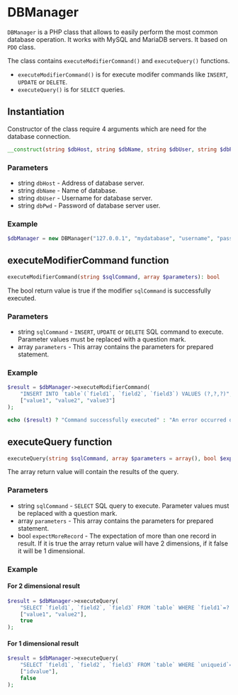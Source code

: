 # DBManager

``DBManager`` is a PHP class that allows to easily perform the most common database operation. It works with MySQL and MariaDB servers. It based on ``PDO`` class.

The class contains ``executeModifierCommand()`` and ``executeQuery()`` functions.
* ``executeModifierCommand()`` is for execute modifer commands like ``INSERT``, ``UPDATE`` or ``DELETE``.
* ``executeQuery()`` is for ``SELECT`` queries.

## Instantiation

Constructor of the class require 4 arguments which are need for the database connection.

```php
__construct(string $dbHost, string $dbName, string $dbUser, string $dbPwd):void
```

### Parameters

* string ``dbHost`` - Address of database server.
* string ``dbName`` - Name of database. 
* string ``dbUser`` - Username for database server.
* string ``dbPwd`` - Password of database server user.

### Example

```php
$dbManager = new DBManager("127.0.0.1", "mydatabase", "username", "password");
```

## executeModifierCommand function

```php
executeModifierCommand(string $sqlCommand, array $parameters): bool
```

The bool return value is true if the modifier ``sqlCommand`` is successfully executed.

### Parameters

* string ``sqlCommand`` - ``INSERT``, ``UPDATE`` or ``DELETE`` SQL command to execute. Parameter values must be replaced with a question mark.
* array ``parameters`` - This array contains the parameters for prepared statement.

### Example

```php
$result = $dbManager->executeModifierCommand(
    "INSERT INTO `table`(`field1`, `field2`, `field3`) VALUES (?,?,?)",
    ["value1", "value2", "value3"]
);

echo ($result) ? "Command successfully executed" : "An error occurred during the execution of command.";
```

## executeQuery function

```php
executeQuery(string $sqlCommand, array $parameters = array(), bool $expectMoreRecord = true): array
```

The array return value will contain the results of the query.

### Parameters

* string ``sqlCommand`` - ``SELECT`` SQL query to execute. Parameter values must be replaced with a question mark.
* array ``parameters`` - This array contains the parameters for prepared statement.
* bool ``expectMoreRecord`` - The expectation of more than one record in result. If it is true the array return value will have 2 dimensions, if it false it will be 1 dimensional.

### Example

#### For 2 dimensional result

```php
$result = $dbManager->executeQuery(
    "SELECT `field1`, `field2`, `field3` FROM `table` WHERE `field1`=? OR `field2`=?",
    ["value1", "value2"],
    true
);
```

#### For 1 dimensional result

```php
$result = $dbManager->executeQuery(
    "SELECT `field1`, `field2`, `field3` FROM `table` WHERE `uniqueid`=?",
    ["idvalue"],
    false
);
```